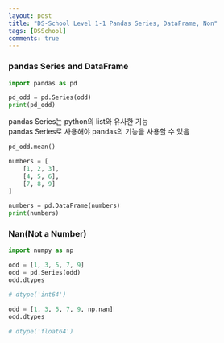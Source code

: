 ```yaml
---
layout: post
title: "DS-School Level 1-1 Pandas Series, DataFrame, Non"
tags: [DSSchool]
comments: true
---
```


### pandas Series and DataFrame

```python
import pandas as pd

pd_odd = pd.Series(odd)
print(pd_odd)
```
pandas Series는 python의 list와 유사한 기능  
pandas Series로 사용해야 pandas의 기능을 사용할 수 있음

```python
pd_odd.mean()
```


```python
numbers = [
    [1, 2, 3],
    [4, 5, 6],
    [7, 8, 9]
]

numbers = pd.DataFrame(numbers)
print(numbers)
```


### Nan(Not a Number)

```python
import numpy as np

odd = [1, 3, 5, 7, 9]
odd = pd.Series(odd)
odd.dtypes

# dtype('int64')

odd = [1, 3, 5, 7, 9, np.nan]
odd.dtypes

# dtype('float64')
```


